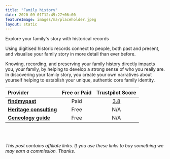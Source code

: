 ```yaml
---
title: "Family history"
date: 2020-09-01T12:49:27+06:00
featureImage: images/ma/placeholder.jpeg
layout: static
---
```


Explore your family's story with historical records

Using digitised historic records connect to people, both past and present, and visualise your family story in more detail than ever before.

Knowing, recording, and preserving your family history directly impacts you, your family, by helping to develop a strong sense of who you really are. In discovering your family story, you create your own narratives about yourself helping to establish your unique, authentic core family identity.

| Provider      | Free or Paid  |  Trustpilot Score  |
| :-----------          | :--------------:      |  :--------------:         |
| [**findmypast**](https://www.findmypast.co.uk/) | Paid | [3.8](https://uk.trustpilot.com/review/www.findmypast.co.uk) | 
| [**Heritage consulting**](https://www.heritageconsulting.com/5-benefits-of-understanding-your-ancestry/) | Free | N/A
| [**Geneology guide**](https://thegenealogyguide.com/20-reasons-why-is-genealogy-important) | Free | N/A
  

<br/><br/>

*This post contains affiliate links. If you use these links to buy something we may
earn a commission. Thanks.*






